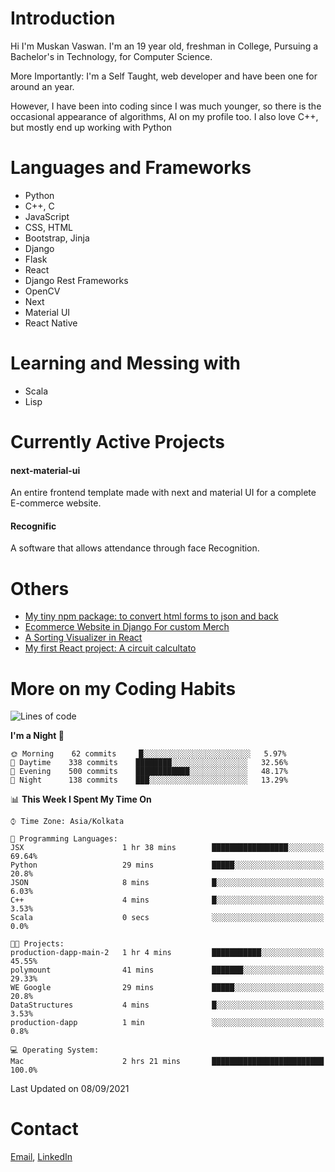 <!-- - I’m currently working on:
&nbsp;&nbsp;&nbsp;&nbsp;&nbsp;&nbsp; *Circuits*[https://muskanvaswan.github.io/circuits] which, as the name suggests,  is a calculator for solving circuits with ease. This is my first React project
#### I’m currently learning : 
&nbsp;&nbsp;&nbsp;&nbsp;&nbsp;&nbsp; React.js
#### Ask me about:
&nbsp;&nbsp;&nbsp;&nbsp;&nbsp;&nbsp; Anything
#### How to reach me:
&nbsp;&nbsp;&nbsp;&nbsp;&nbsp;&nbsp; Email[mailto:muskanvaswan@gmail.com] LinkedIn[https://www.linkedin.com/in/muskan-vaswan?lipi=urn%3Ali%3Apage%3Ad_flagship3_profile_view_base_contact_details%3B%2FQpdlv5fQ12Ru4DkW2TysA%3D%3D]
#### Pronouns:
&nbsp;&nbsp;&nbsp;&nbsp;&nbsp;&nbsp; Her -->

# Introduction
Hi I'm Muskan Vaswan.
I'm an 19 year old,
freshman in College,
Pursuing a Bachelor's in Technology, for Computer Science.

More Importantly: I'm a Self Taught, web developer and have been one for around an year.

However, I have been into coding since I was much younger, so there is the occasional appearance of algorithms, AI on my profile too. I also love C++, but mostly end up working with Python


# Languages and Frameworks

- Python
- C++, C
- JavaScript
- CSS, HTML 
- Bootstrap, Jinja
- Django
- Flask
- React 
- Django Rest Frameworks
- OpenCV
- Next
- Material UI
- React Native

# Learning and Messing with 

- Scala 
- Lisp

# Currently Active Projects

#### next-material-ui
An entire frontend template made with next and material UI for a complete E-commerce website.

#### Recognific
A software that allows attendance through face Recognition.

# Others
- [My tiny npm package: to convert html forms to json and back](https://www.npmjs.com/package/forms-dynamically)
- [Ecommerce Website in Django For custom Merch](https://merch-commerce.herokuapp.com/)
- [A Sorting Visualizer in React](https://muskanvaswan.github.io/SortingVisualizer/)
- [My first React project: A circuit calcultato](https://muskanvaswan.github.io/circuits)

# More on my Coding Habits

<!--START_SECTION:waka-->
![Lines of code](https://img.shields.io/badge/From%20Hello%20World%20I%27ve%20Written-402145%20lines%20of%20code-blue)

**I'm a Night 🦉** 

```text
🌞 Morning    62 commits     █░░░░░░░░░░░░░░░░░░░░░░░░   5.97% 
🌆 Daytime    338 commits    ████████░░░░░░░░░░░░░░░░░   32.56% 
🌃 Evening    500 commits    ████████████░░░░░░░░░░░░░   48.17% 
🌙 Night      138 commits    ███░░░░░░░░░░░░░░░░░░░░░░   13.29%

```


📊 **This Week I Spent My Time On** 

```text
⌚︎ Time Zone: Asia/Kolkata

💬 Programming Languages: 
JSX                      1 hr 38 mins        █████████████████░░░░░░░░   69.64% 
Python                   29 mins             █████░░░░░░░░░░░░░░░░░░░░   20.8% 
JSON                     8 mins              █░░░░░░░░░░░░░░░░░░░░░░░░   6.03% 
C++                      4 mins              █░░░░░░░░░░░░░░░░░░░░░░░░   3.53% 
Scala                    0 secs              ░░░░░░░░░░░░░░░░░░░░░░░░░   0.0%

🐱‍💻 Projects: 
production-dapp-main-2   1 hr 4 mins         ███████████░░░░░░░░░░░░░░   45.55% 
polymount                41 mins             ███████░░░░░░░░░░░░░░░░░░   29.33% 
WE Google                29 mins             █████░░░░░░░░░░░░░░░░░░░░   20.8% 
DataStructures           4 mins              █░░░░░░░░░░░░░░░░░░░░░░░░   3.53% 
production-dapp          1 min               ░░░░░░░░░░░░░░░░░░░░░░░░░   0.8%

💻 Operating System: 
Mac                      2 hrs 21 mins       █████████████████████████   100.0%

```


 Last Updated on 08/09/2021
<!--END_SECTION:waka-->

# Contact

[Email](mailto:muskanvaswan@gmail.com), [LinkedIn](https://www.linkedin.com/in/muskan-vaswan?lipi=urn%3Ali%3Apage%3Ad_flagship3_profile_view_base_contact_details%3B%2FQpdlv5fQ12Ru4DkW2TysA%3D%3D)



